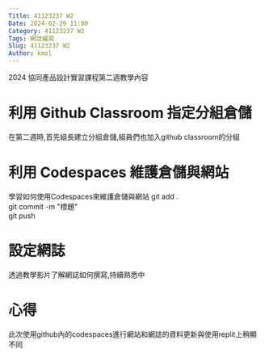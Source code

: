 ```yaml
---
Title: 41123237 W2
Date: 2024-02-29 11:00
Category: 41123237 W2
Tags: 網誌編寫
Slug: 41123237 W2
Author: kmol
---
```


2024 協同產品設計實習課程第二週教學內容

<!-- PELICAN_END_SUMMARY -->

# 利用 Github Classroom 指定分組倉儲

在第二週時,首先組長建立分組倉儲,組員們也加入github classroom的分組

# 利用 Codespaces 維護倉儲與網站

學習如何使用Codespaces來維護倉儲與網站
git add . <br>
git commit -m "標題" <br>
git push <br>

# 設定網誌
透過教學影片了解網誌如何撰寫,持續熟悉中

# 心得
此次使用github內的codespaces進行網站和網誌的資料更新與使用replit上稍顯不同
